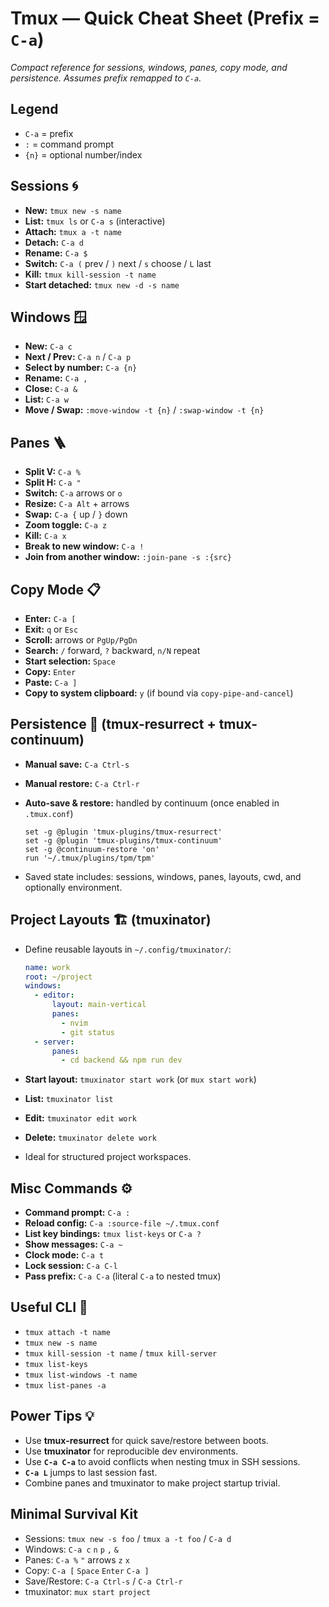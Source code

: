 # Tmux — Quick Cheat Sheet (Prefix = `C-a`)

_Compact reference for sessions, windows, panes, copy mode, and persistence. Assumes prefix remapped to `C-a`._

## Legend

- `C-a` = prefix
- `:` = command prompt
- `{n}` = optional number/index

## Sessions 🌀

- **New:** `tmux new -s name`
- **List:** `tmux ls` or `C-a s` (interactive)
- **Attach:** `tmux a -t name`
- **Detach:** `C-a d`
- **Rename:** `C-a $`
- **Switch:** `C-a (` prev / `)` next / `s` choose / `L` last
- **Kill:** `tmux kill-session -t name`
- **Start detached:** `tmux new -d -s name`

## Windows 🪟

- **New:** `C-a c`
- **Next / Prev:** `C-a n` / `C-a p`
- **Select by number:** `C-a {n}`
- **Rename:** `C-a ,`
- **Close:** `C-a &`
- **List:** `C-a w`
- **Move / Swap:** `:move-window -t {n}` / `:swap-window -t {n}`

## Panes 🪜

- **Split V:** `C-a %`
- **Split H:** `C-a "`
- **Switch:** `C-a` arrows or `o`
- **Resize:** `C-a Alt` + arrows
- **Swap:** `C-a {` up / `}` down
- **Zoom toggle:** `C-a z`
- **Kill:** `C-a x`
- **Break to new window:** `C-a !`
- **Join from another window:** `:join-pane -s :{src}`

## Copy Mode 📋

- **Enter:** `C-a [`
- **Exit:** `q` or `Esc`
- **Scroll:** arrows or `PgUp/PgDn`
- **Search:** `/` forward, `?` backward, `n/N` repeat
- **Start selection:** `Space`
- **Copy:** `Enter`
- **Paste:** `C-a ]`
- **Copy to system clipboard:** `y` (if bound via `copy-pipe-and-cancel`)

## Persistence 💾 (tmux-resurrect + tmux-continuum)

- **Manual save:** `C-a Ctrl-s`
- **Manual restore:** `C-a Ctrl-r`
- **Auto-save & restore:** handled by continuum (once enabled in `.tmux.conf`)

  ```tmux
  set -g @plugin 'tmux-plugins/tmux-resurrect'
  set -g @plugin 'tmux-plugins/tmux-continuum'
  set -g @continuum-restore 'on'
  run '~/.tmux/plugins/tpm/tpm'
  ```

- Saved state includes: sessions, windows, panes, layouts, cwd, and optionally environment.

## Project Layouts 🏗️ (tmuxinator)

- Define reusable layouts in `~/.config/tmuxinator/`:

  ```yaml
  name: work
  root: ~/project
  windows:
    - editor:
        layout: main-vertical
        panes:
          - nvim
          - git status
    - server:
        panes:
          - cd backend && npm run dev
  ```

- **Start layout:** `tmuxinator start work` (or `mux start work`)
- **List:** `tmuxinator list`
- **Edit:** `tmuxinator edit work`
- **Delete:** `tmuxinator delete work`
- Ideal for structured project workspaces.

## Misc Commands ⚙️

- **Command prompt:** `C-a :`
- **Reload config:** `C-a :source-file ~/.tmux.conf`
- **List key bindings:** `tmux list-keys` or `C-a ?`
- **Show messages:** `C-a ~`
- **Clock mode:** `C-a t`
- **Lock session:** `C-a C-l`
- **Pass prefix:** `C-a C-a` (literal `C-a` to nested tmux)

## Useful CLI 🧰

- `tmux attach -t name`
- `tmux new -s name`
- `tmux kill-session -t name` / `tmux kill-server`
- `tmux list-keys`
- `tmux list-windows -t name`
- `tmux list-panes -a`

## Power Tips 💡

- Use **tmux-resurrect** for quick save/restore between boots.
- Use **tmuxinator** for reproducible dev environments.
- Use **`C-a C-a`** to avoid conflicts when nesting tmux in SSH sessions.
- **`C-a L`** jumps to last session fast.
- Combine panes and tmuxinator to make project startup trivial.

## Minimal Survival Kit

- Sessions: `tmux new -s foo` / `tmux a -t foo` / `C-a d`
- Windows: `C-a c` `n` `p` `,` `&`
- Panes: `C-a %` `"` arrows `z` `x`
- Copy: `C-a [` `Space` `Enter` `C-a ]`
- Save/Restore: `C-a Ctrl-s` / `C-a Ctrl-r`
- tmuxinator: `mux start project`
